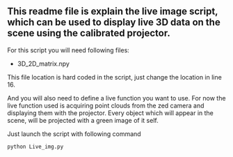 ## This readme file is explain the live image script, which can be used to display live 3D data on the scene using the calibrated projector.

For this script you will need following files:

-  3D_2D_matrix.npy

This file location is hard coded in the script, just change the location in line 16.


And you will also need to define a live function you want to use.
For now the live function used is acquiring point clouds from the zed camera and displaying them with the projector.
Every object which will appear in the scene, will be projected with a green image of it self.



Just launch the script with following command 

```bash
python Live_img.py
```
